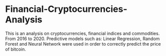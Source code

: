 # Financial-Cryptocurrencies-Analysis
This is an analysis on cryptocurrencies, financial indices and commodities. From 2016 to 2020. Predictive models such as: Linear Regression, Random Forest and Neural Network were used in order to correctly predict the price of bitcoin.
